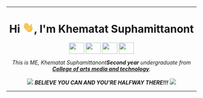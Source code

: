 
<hr>
<h1 align="center">Hi <img src="https://raw.githubusercontent.com/ABSphreak/ABSphreak/master/gifs/Hi.gif" width="30px">, I'm Khematat Suphamittanont</h1>

<p align="center">
<a href="https://www.linkedin.com/in/khematat-suphamittanont-a7b7ab207/" target="blank"><img align="center" src="https://cdn.jsdelivr.net/npm/simple-icons@3.0.1/icons/linkedin.svg"  height="30" width="40" /></a>
<a href="https://www.facebook.com/profile.php?id=100004354179578" target="blank"><img align="center" src="https://cdn.jsdelivr.net/npm/simple-icons@3.0.1/icons/facebook.svg"  height="30" width="40" /></a>
<a href="https://leetcode.com/TarKz066/" target="blank"><img align="center" src="https://cdn.jsdelivr.net/npm/simple-icons@3.0.1/icons/leetcode.svg"  height="30" width="40" /></a>
 <a href = "mailto: setarkz06@gmail.com"><img align="center" src="https://simpleicons.org/icons/gmail.svg" height="30" width="40" /></a>
</p>




<p align="center">
  <em>
    This is ME, Khematat Suphamittanont<b>Second year</b> undergraduate from <a href="http://www.go-camt.com/index.php/th/"> <b>College of arts media and technology</b></a>. <br>
   
  </em> 
  <br>
  <img src="https://media.giphy.com/media/VgCDAzcKvsR6OM0uWg/giphy.gif" width="50" /> <b><i>BELIEVE YOU CAN AND YOU'RE HALFWAY THERE!!!</i></b> <img src="https://media.giphy.com/media/7j2hfyeVcDtf2/giphy.gif" width="50" />
</p>

<hr>


